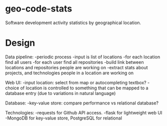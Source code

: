 geo-code-stats
==============

Software development activity statistics by geographical location.

Design
======

Data pipeline:
 -periodic process
 -input is list of locations
 -for each location find all users
 -for each user find all repositories
 -build link between locations and repositories people are working on
 -extract stats about projects, and technologies people in a location
  are working on

Web UI:
 -input location: select from map or autocompleting textbox?
   -choice of location is controlled to something that can be mapped to a
    database entry (due to variations in natural language)

Database:
 -key-value store: compare performance vs relational database?

Technologies:
 -requests for Github API access.
 -flask for lightweight web UI
 -MongoDB for key-value store, PostgreSQL for relational
